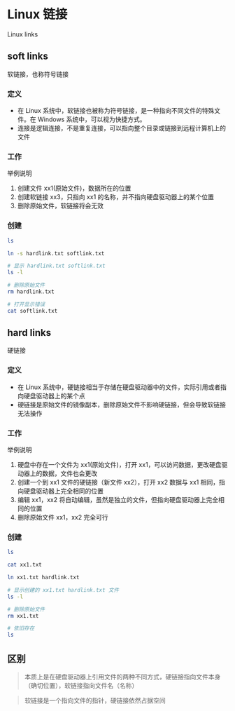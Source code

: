 # Linux 链接

Linux links

## soft links

软链接，也称符号链接

### 定义

- 在 Linux 系统中，软链接也被称为符号链接，是一种指向不同文件的特殊文件。在 Windows 系统中，可以视为快捷方式。
- 连接是逻辑连接，不是重复连接，可以指向整个目录或链接到远程计算机上的文件

### 工作

举例说明

1. 创建文件 xx1(原始文件)，数据所在的位置
2. 创建软链接 xx3，只指向 xx1 的名称，并不指向硬盘驱动器上的某个位置
3. 删除原始文件，软链接将会无效

### 创建

```bash
ls

ln -s hardlink.txt softlink.txt

# 显示 hardlink.txt softlink.txt
ls -l

# 删除原始文件
rm hardlink.txt

# 打开显示错误
cat softlink.txt
```

## hard links

硬链接

### 定义

- 在 Linux 系统中，硬链接相当于存储在硬盘驱动器中的文件，实际引用或者指向硬盘驱动器上的某个点
- 硬链接是原始文件的镜像副本，删除原始文件不影响硬链接，但会导致软链接无法操作

### 工作

举例说明

1. 硬盘中存在一个文件为 xx1(原始文件)，打开 xx1，可以访问数据，更改硬盘驱动器上的数据，文件也会更改
2. 创建一个到 xx1 文件的硬链接（新文件 xx2），打开 xx2 数据与 xx1 相同，指向硬盘驱动器上完全相同的位置
3. 编辑 xx1，xx2 将自动编辑，虽然是独立的文件，但指向硬盘驱动器上完全相同的位置
4. 删除原始文件 xx1，xx2 完全可行

### 创建

```bash
ls

cat xx1.txt

ln xx1.txt hardlink.txt

# 显示创建的 xx1.txt hardlink.txt 文件
ls -l

# 删除原始文件
rm xx1.txt

# 依旧存在
ls
```

## 区别

> 本质上是在硬盘驱动器上引用文件的两种不同方式，硬链接指向文件本身（确切位置），软链接指向文件名（名称）

> 软链接是一个指向文件的指针，硬链接依然占据空间
